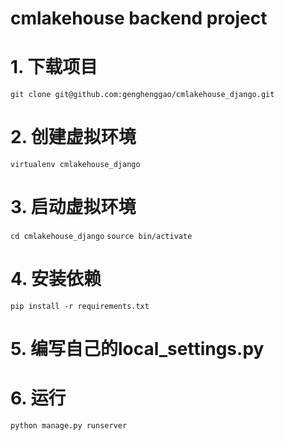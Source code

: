 # cmlakehouse backend project

# 1. 下载项目
`git clone git@github.com:genghenggao/cmlakehouse_django.git`

# 2. 创建虚拟环境
`virtualenv cmlakehouse_django`

# 3. 启动虚拟环境
`cd cmlakehouse_django`
`source bin/activate`

# 4. 安装依赖
`pip install -r requirements.txt`

# 5. 编写自己的local_settings.py

# 6. 运行
`python manage.py runserver`
